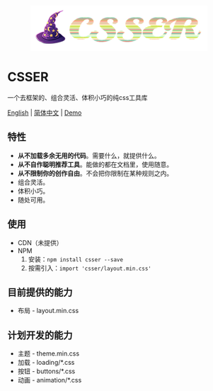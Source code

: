 <p align="center">
  <img src="./src/assets/logo.png">
</p>

# CSSER
一个去框架的、组合灵活、体积小巧的纯css工具库

[English](https://github.com/hirgb/csser) | [简体中文](https://github.com/hirgb/csser/blob/master/README_zh.md) | [Demo](http://hirgb.com/csser)

## 特性

- **从不加载多余无用的代码**。需要什么，就提供什么。
- **从不自作聪明推荐工具**。能做的都在文档里，使用随意。
- **从不限制你的创作自由**。不会把你限制在某种规则之内。
- 组合灵活。
- 体积小巧。
- 随处可用。

## 使用
- CDN（未提供）
- NPM
  1. 安装：`npm install csser --save`
  2. 按需引入：`import 'csser/layout.min.css'`

## 目前提供的能力

- 布局 - layout.min.css

## 计划开发的能力

- 主题 - theme.min.css
- 加载 - loading/*.css
- 按钮 - buttons/*.css
- 动画 - animation/*.css